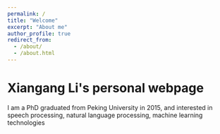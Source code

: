```yaml
---
permalink: /
title: "Welcome"
excerpt: "About me"
author_profile: true
redirect_from: 
  - /about/
  - /about.html
---
```

Xiangang Li's personal webpage
======

I am a PhD graduated from Peking University in 2015, and interested in speech processing, natural language processing, machine learning technologies
